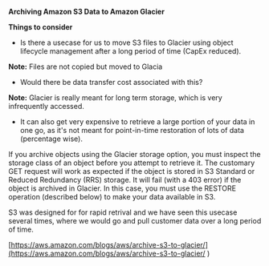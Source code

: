 **Archiving Amazon S3 Data to Amazon Glacier**

**Things to consider** 
- Is there a usecase for us to move S3 files to Glacier using object lifecycle management after a long period of time (CapEx reduced).
 
**Note:** Files are not copied but moved to Glacia
- Would there be data transfer cost associated with this?

**Note:** Glacier is really meant for long term storage, which is very infrequently accessed. 
- It can also get very expensive to retrieve a large portion of your data in one go, as it's not meant for point-in-time restoration of lots of data (percentage wise).

If you archive objects using the Glacier storage option, you must inspect the storage class of an object before you attempt to retrieve it. The customary GET request will work as expected if the object is stored in S3 Standard or Reduced Redundancy (RRS) storage. It will fail (with a 403 error) if the object is archived in Glacier. In this case, you must use the RESTORE operation (described below) to make your data available in S3.

S3 was designed for for rapid retrival and we have seen this usecase several times, where we would go and pull customer data over a long period of time. 

[https://aws.amazon.com/blogs/aws/archive-s3-to-glacier/](https://aws.amazon.com/blogs/aws/archive-s3-to-glacier/ )  